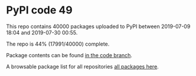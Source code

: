 # PyPI code 49

This repo contains 40000 packages uploaded to PyPI between 
2019-07-09 18:04 and 2019-07-30 00:55.

The repo is 44% (17991/40000) complete.

Package contents can be found [in the code branch](https://github.com/pypi-data/pypi-mirror-49/tree/code/packages).

A browsable package list for all repositories [all packages here](https://pypi-data.github.io/website/repositories/pypi-mirror-49).


